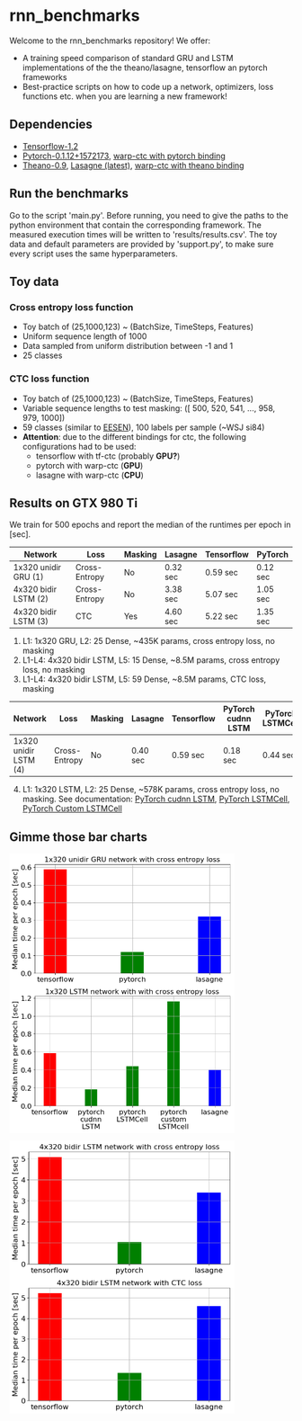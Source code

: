 # rnn_benchmarks
Welcome to the rnn_benchmarks repository! We offer:
- A training speed comparison of standard GRU and LSTM implementations of the the theano/lasagne, tensorflow an pytorch frameworks 
- Best-practice scripts on how to code up a network, optimizers, loss functions etc. when you are learning a new framework!

## Dependencies
  - [Tensorflow-1.2](https://github.com/tensorflow/tensorflow/tree/v1.2.0)
  - [Pytorch-0.1.12+1572173](https://github.com/pytorch/pytorch/tree/1572173ca735f379794d0ac10412208bbc0605b3), [warp-ctc with pytorch binding](https://github.com/SeanNaren/warp-ctc/tree/pytorch_bindings/pytorch_binding)
  - [Theano-0.9](https://github.com/Theano/Theano/releases/tag/rel-0.9.0), [Lasagne (latest)](https://github.com/Lasagne/Lasagne), [warp-ctc with theano binding](https://github.com/sherjilozair/ctc)

## Run the benchmarks
Go to the script 'main.py'. Before running, you need to give the paths to the python environment that contain the corresponding framework. The measured execution times will be written to 'results/results.csv'. 
The toy data and default parameters are provided by 'support.py', to make sure every script uses the same hyperparameters.

## Toy data
### Cross entropy loss function
  - Toy batch of (25,1000,123) ~ (BatchSize, TimeSteps, Features)
  - Uniform sequence length of 1000
  - Data sampled from uniform distribution between -1 and 1
  - 25 classes

### CTC loss function
  - Toy batch of (25,1000,123) ~ (BatchSize, TimeSteps, Features)
  - Variable sequence lengths to test masking: ([ 500,  520,  541, ..., 958,  979, 1000])
  - 59 classes (similar to [EESEN](https://github.com/srvk/eesen)), 100 labels per sample (~WSJ si84)
  - **Attention**: due to the different bindings for ctc, the following configurations had to be used:
    - tensorflow with tf-ctc (probably **GPU?**)
    - pytorch with warp-ctc (**GPU**)
    - lasagne with warp-ctc (**CPU**)
  
## Results on GTX 980 Ti
We train for 500 epochs and report the median of the runtimes per epoch in [sec].

  | Network              | Loss          | Masking | Lasagne    | Tensorflow  | PyTorch    |
  |----------------------|---------------|---------|------------|-------------|------------|
  | 1x320 unidir GRU (1) | Cross-Entropy | No      | 0.32 sec   | 0.59 sec    | 0.12 sec   |
  | 4x320 bidir LSTM (2) | Cross-Entropy | No      | 3.38 sec   | 5.07 sec    | 1.05 sec   |
  | 4x320 bidir LSTM (3) | CTC           | Yes     | 4.60 sec   | 5.22 sec    | 1.35 sec   |
  
  1. L1: 1x320 GRU, L2: 25 Dense, ~435K params, cross entropy loss, no masking
  2. L1-L4: 4x320 bidir LSTM, L5: 15 Dense, ~8.5M params, cross entropy loss, no masking
  3. L1-L4: 4x320 bidir LSTM, L5: 59 Dense, ~8.5M params, CTC loss, masking
  
  | Network              | Loss          | Masking | Lasagne    | Tensorflow  | PyTorch<br>cudnn<br>LSTM | PyTorch<br>LSTMCell| Pytorch<br>Custom<br>LSTMCell|
  |----------------------|---------------|---------|------------|-------------|----------------|-----------------|---------|
  | 1x320 unidir LSTM (4)| Cross-Entropy | No      | 0.40 sec   | 0.59 sec    | 0.18 sec       | 0.44 sec        | 1.16 sec|
  
  4. L1: 1x320 LSTM, L2: 25 Dense, ~578K params, cross entropy loss, no masking. See documentation: [PyTorch cudnn LSTM](http://pytorch.org/docs/nn.html#lstm), [PyTorch LSTMCell](http://pytorch.org/docs/nn.html#lstmcell), [PyTorch Custom LSTMCell](https://github.com/jihunchoi/recurrent-batch-normalization-pytorch/blob/master/bnlstm.py)

## Gimme those bar charts
<img align="middle" src="/results/bars/bars_1x320GRU_ce.png" width="400"> <img align="middle" src="/results/bars/bars_1x320LSTM_ce.png" width="400">

<img align="middle" src="/results/bars/bars_4x320LSTM_ce.png" width="400"> <img align="middle" src="/results/bars/bars_4x320LSTM_ctc.png" width="400">



